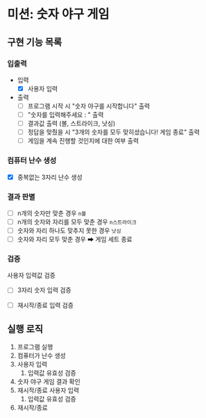 # 미션: 숫자 야구 게임

## 구현 기능 목록

### 입출력
- 입력
  - [X] 사용자 입력
  
- 출력
  - [ ] 프로그램 시작 시 "숫자 야구를 시작합니다" 출력 
  - [ ] "숫자를 입력해주세요 : " 출력
  - [ ] 결과값 출력 (볼, 스트라이크, 낫싱)
  - [ ] 정답을 맞췄을 시 "3개의 숫자를 모두 맞히셨습니다! 게임 종료" 출력
  - [ ] 게임을 계속 진행할 것인지에 대한 여부 출력

### 컴퓨터 난수 생성
- [X] 중복없는 3자리 난수 생성

### 결과 판별 
- [ ] n개의 숫자만 맞춘 경우 `n볼`
- [ ] n개의 숫자와 자리를 모두 맞춘 경우 `n스트라이크`
- [ ] 숫자와 자리 하나도 맞추지 못한 경우 `낫싱`
- [ ] 숫자와 자리 모두 맞춘 경우 ➡ 게임 세트 종료

### 검증
사용자 입력값 검증
  - [ ] 3자리 숫자 입력 검증
  - [ ] 재시작/종료 입력 검증



## 실행 로직

1. 프로그램 실행
2. 컴퓨터가 난수 생성
3. 사용자 입력
    1. 입력값 유효성 검증
4. 숫자 야구 게임 결과 확인
5. 재시작/종료 사용자 입력
    1. 입력값 유효성 검증
6. 재시작/종료
